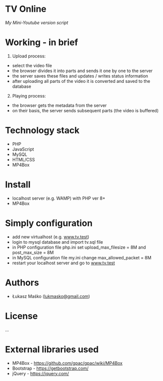 # TV Online
_My Mini-Youtube version script_

# Working - in brief
1. Upload process:

* select the video file
* the browser divides it into parts and sends it one by one to the server
* the server saves these files and updates / writes status information
* after uploading all parts of the video it is converted and saved to the database

2. Playing process:

* the browser gets the metadata from the server
* on their basis, the server sends subsequent parts (the video is buffered)

# Technology stack
 - PHP 
 - JavaScript 
 - MySQL 
 - HTML/CSS 
 - MP4Box

 # Install
  - localhost server (e.g. WAMP) with PHP ver 8+
  - MP4Box

# Simply configuration
 - add new virtualhost (e.g. www.tv.test)
 - login to mysql database and import tv.sql file
 - in PHP configuration file php.ini set upload_max_filesize = 8M and post_max_size = 8M
 - in MySQL configuration file my.ini change max_allowed_packet = 8M
 - restart your localhost server and go to www.tv.test

# Authors
-   Łukasz Maśko (lukmasko@gmail.com)

# License
...

# External libraries used
- MP4Box - https://github.com/gpac/gpac/wiki/MP4Box
- Bootstrap - https://getbootstrap.com/
- jQuery - https://jquery.com/